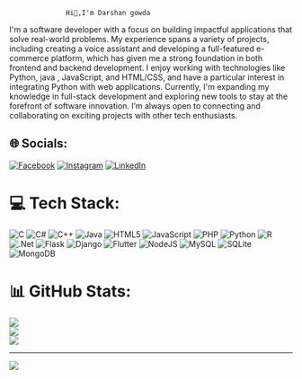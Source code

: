                   Hi👋,I'm Darshan gowda
I'm a software developer with a focus on building impactful applications that solve real-world problems. My experience spans a variety of projects, including creating a voice assistant and developing a full-featured e-commerce platform, which has given me a strong foundation in both frontend and backend development. I enjoy working with technologies like Python, java , JavaScript, and HTML/CSS, and have a particular interest in integrating Python with web applications. Currently, I'm expanding my knowledge in full-stack development and exploring new tools to stay at the forefront of software innovation. I’m always open to connecting and collaborating on exciting projects with other tech enthusiasts.


## 🌐 Socials:
[![Facebook](https://img.shields.io/badge/Facebook-%231877F2.svg?logo=Facebook&logoColor=white)](https://facebook.com/Darshu_gowda ) [![Instagram](https://img.shields.io/badge/Instagram-%23E4405F.svg?logo=Instagram&logoColor=white)](https://instagram.com/Its_me_darshu_gowda) [![LinkedIn](https://img.shields.io/badge/LinkedIn-%230077B5.svg?logo=linkedin&logoColor=white)](https://linkedin.com/in/Darshu_gowda) 

# 💻 Tech Stack:
![C](https://img.shields.io/badge/c-%2300599C.svg?style=for-the-badge&logo=c&logoColor=white) ![C#](https://img.shields.io/badge/c%23-%23239120.svg?style=for-the-badge&logo=csharp&logoColor=white) ![C++](https://img.shields.io/badge/c++-%2300599C.svg?style=for-the-badge&logo=c%2B%2B&logoColor=white) ![Java](https://img.shields.io/badge/java-%23ED8B00.svg?style=for-the-badge&logo=openjdk&logoColor=white) ![HTML5](https://img.shields.io/badge/html5-%23E34F26.svg?style=for-the-badge&logo=html5&logoColor=white) ![JavaScript](https://img.shields.io/badge/javascript-%23323330.svg?style=for-the-badge&logo=javascript&logoColor=%23F7DF1E) ![PHP](https://img.shields.io/badge/php-%23777BB4.svg?style=for-the-badge&logo=php&logoColor=white) ![Python](https://img.shields.io/badge/python-3670A0?style=for-the-badge&logo=python&logoColor=ffdd54) ![R](https://img.shields.io/badge/r-%23276DC3.svg?style=for-the-badge&logo=r&logoColor=white) ![.Net](https://img.shields.io/badge/.NET-5C2D91?style=for-the-badge&logo=.net&logoColor=white) ![Flask](https://img.shields.io/badge/flask-%23000.svg?style=for-the-badge&logo=flask&logoColor=white) ![Django](https://img.shields.io/badge/django-%23092E20.svg?style=for-the-badge&logo=django&logoColor=white) ![Flutter](https://img.shields.io/badge/Flutter-%2302569B.svg?style=for-the-badge&logo=Flutter&logoColor=white) ![NodeJS](https://img.shields.io/badge/node.js-6DA55F?style=for-the-badge&logo=node.js&logoColor=white) ![MySQL](https://img.shields.io/badge/mysql-4479A1.svg?style=for-the-badge&logo=mysql&logoColor=white) ![SQLite](https://img.shields.io/badge/sqlite-%2307405e.svg?style=for-the-badge&logo=sqlite&logoColor=white) ![MongoDB](https://img.shields.io/badge/MongoDB-%234ea94b.svg?style=for-the-badge&logo=mongodb&logoColor=white)
# 📊 GitHub Stats:
![](https://github-readme-stats.vercel.app/api?username=Darshugowda2003&theme=vue-dark&hide_border=false&include_all_commits=false&count_private=false)<br/>
![](https://github-readme-streak-stats.herokuapp.com/?user=Darshugowda2003&theme=vue-dark&hide_border=false)<br/>
![](https://github-readme-stats.vercel.app/api/top-langs/?username=Darshugowda2003&theme=vue-dark&hide_border=false&include_all_commits=false&count_private=false&layout=compact)

---
[![](https://visitcount.itsvg.in/api?id=Darshugowda2003&icon=5&color=0)](https://visitcount.itsvg.in)
